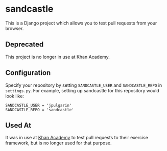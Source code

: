 sandcastle
==========

This is a Django project which allows you to test pull requests from your browser.

Deprecated
----------
This project is no longer in use at Khan Academy.

Configuration
-------------

Specify your repository by setting `SANDCASTLE_USER` and
`SANDCASTLE_REPO` in `settings.py`. For example, setting up sandcastle
for this repository would look like:

    SANDCASTLE_USER = 'jpulgarin'
    SANDCASTLE_REPO = 'sandcastle'

Used At
-------

It was in use at [Khan Academy](http://www.khanacademy.org) to
test pull requests to their exercise framework, but is no longer used for that purpose.
